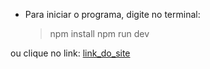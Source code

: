 -   Para iniciar o programa, digite no terminal:
    > npm install
    > npm run dev

ou clique no link: [link_do_site](https://user-crud-u3p4.vercel.app/)
